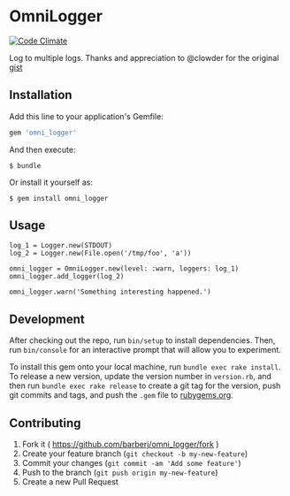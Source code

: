 # OmniLogger

[![Code Climate](https://codeclimate.com/github/barberj/omni_logger/badges/gpa.svg)](https://codeclimate.com/github/barberj/omni_logger)

Log to multiple logs. Thanks and appreciation to @clowder for the original [gist](https://gist.github.com/clowder/3639600)

## Installation

Add this line to your application's Gemfile:

```ruby
gem 'omni_logger'
```

And then execute:

    $ bundle

Or install it yourself as:

    $ gem install omni_logger

## Usage

    log_1 = Logger.new(STDOUT)
    log_2 = Logger.new(File.open('/tmp/foo', 'a'))

    omni_logger = OmniLogger.new(level: :warn, loggers: log_1)
    omni_logger.add_logger(log_2)

    omni_logger.warn('Something interesting happened.')

## Development

After checking out the repo, run `bin/setup` to install dependencies. Then, run `bin/console` for an interactive prompt that will allow you to experiment.

To install this gem onto your local machine, run `bundle exec rake install`. To release a new version, update the version number in `version.rb`, and then run `bundle exec rake release` to create a git tag for the version, push git commits and tags, and push the `.gem` file to [rubygems.org](https://rubygems.org).

## Contributing

1. Fork it ( https://github.com/barberj/omni_logger/fork )
2. Create your feature branch (`git checkout -b my-new-feature`)
3. Commit your changes (`git commit -am 'Add some feature'`)
4. Push to the branch (`git push origin my-new-feature`)
5. Create a new Pull Request
